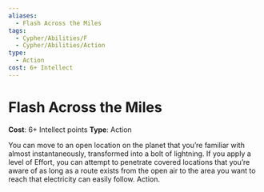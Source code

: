 ```yaml
---
aliases:
  - Flash Across the Miles
tags:
  - Cypher/Abilities/F
  - Cypher/Abilities/Action
type:
  - Action
cost: 6+ Intellect
---
```


# Flash Across the Miles

**Cost**: 6+ Intellect points
**Type**: Action

You can move to an open location on the planet that you’re familiar with almost instantaneously, transformed into a bolt of lightning. If you apply a level of Effort, you can attempt to penetrate covered locations that you’re aware of as long as a route exists from the open air to the area you want to reach that electricity can easily follow. Action.
